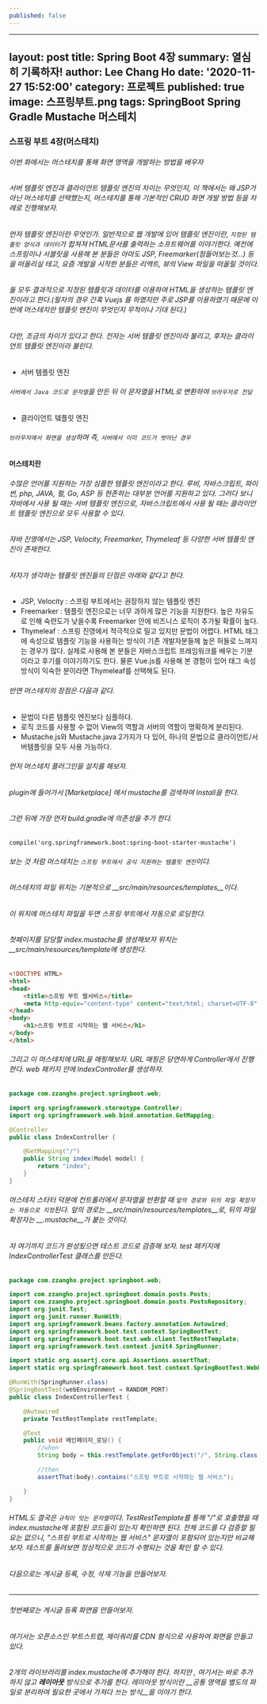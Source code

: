 ```yaml
---
published: false
---
```

---
layout: post
title: Spring Boot 4장
summary: 열심히 기록하자!
author: Lee Chang Ho
date: '2020-11-27 15:52:00'
category: 프로젝트
published: true
image:  스프링부트.png
tags:   SpringBoot Spring Gradle Mustache 머스테치
---

### 스프링 부트 4장(머스테치)  

###### 이번 화에서는 머스테치를 통해 화면 영역을 개발하는 방법을 배우자  

###### 서버 템플릿 엔진과 클라이언트 템플릿 엔진의 차이는 무엇인지, 이 책에서는 왜 JSP가 아닌 머스테치를 선택했는지, 머스테치를 통해 기본적인 CRUD 화면 개발 방법 등을 차례로 진행해보자.  

###### 먼저 템플릿 엔진이란 무엇인가. 일반적으로 웹 개발에 있어 템플릿 엔진이란, `지정된 템플릿 양식과 데이터`가 합쳐져 HTML문서를 출력하는 소프트웨어를 이야기한다. 예전에 스프링이나 서블릿을 사용해 본 분들은 아마도 JSP, Freemarker(첨들어보는것...) 등을 떠올리실 테고, 요즘 개발을 시작한 분들은 리액트, 뷰의 View 파일을 떠올릴 것이다.  
###### 둘 모두 결과적으로 지정된 템플릿과 데이터를 이용하여 HTML을 생성하는 템플릿 엔진이라고 한다.(필자의 경우 간혹 Vuejs 를 하였지만 주로 JSP를 이용하였기 때문에 이번에 머스테치란 템플릿 엔진이 무엇인지 무척이나 기대 된다.)  

###### 다만, 조금의 차이가 있다고 한다. 전자는 서버 템플릿 엔진이라 불리고, 후자는 클라이언트 템플릿 엔진이라 불린다.  

+ 서버 템플릿 엔진
###### `서버에서 Java 코드로 문자열`을 만든 뒤 이 문자열을 HTML로 변환하여 `브라우저로 전달`  

+ 클라이언트 텤플릿 엔진
###### `브라우저에서 화면을 생성`하며 즉, `서버에서 이미 코드가 벗어난 경우`  

#### 머스테치란  

###### 수많은 언어를 지원하는 가장 심플한 템플릿 엔진이라고 한다. 루비, 자바스크립트, 파이썬, php, JAVA, 펄, Go, ASP 등 현존하는 대부분 언어를 지원하고 있다. 그러다 보니 자바에서 사용 될 때는 서버 템플릿 엔진으로, 자바스크립트에서 사용 될 때는 클라이언트 템플릿 엔진으로 모두 사용할 수 있다.  
###### 자바 진영에서는 JSP, Velocity, Freemarker, Thymeleaf 등 다양한 서버 템플릿 엔진이 존재한다.  
###### 저자가 생각하는 템플릿 엔진들의 단점은 아래와 같다고 한다.  
+ JSP, Velocity : 스프링 부트에서는 권장하지 않는 템플릿 엔진
+ Freemarker : 템플릿 엔진으로는 너무 과하게 많은 기능을 지원한다. 높은 자유도로 인해 숙련도가 낮을수록 Freemarker 안에 비즈니스 로직이 추가될 확률이 높다.
+ Thymeleaf : 스프링 진영에서 적극적으로 밀고 있지만 문법이 어렵다. HTML 태그에 속성으로 템플릿 기능을 사용하는 방식이 기존 개발자분들께 높은 허들로 느껴지는 경우가 많다. 실제로 사용해 본 분들은 자바스크립트 프레임워크를 배우는 기분이라고 후기를 이야기하기도 한다. 물론 Vue.js를 사용해 본 경험이 있어 태그 속성 방식이 익숙한 분이라면 Thymeleaf를 선택해도 된다.

###### 반면 머스테치의 장점은 다음과 같다.  
+ 문법이 다른 템플릿 엔진보다 심플하다.
+ 로직 코드를 사용할 수 없어 View의 역할과 서버의 역할이 명확하게 분리된다.
+ Mustache.js와 Mustache.java 2가지가 다 있어, 하나의 문법으로 클라이언트/서버템플릿을 모두 사용 가능하다.

###### 먼저 머스테치 플러그인을 설치를 해보자.  
###### plugin에 들어가서 [Marketplace] 에서 mustache를 검색하여 Install을 한다.  
###### 그런 뒤에 가장 먼저 build.gradle에 의존성을 추가 한다.  

```properties
compile('org.springframework.boot:spring-boot-starter-mustache')
```

###### 보는 것 처럼 머스테치는 `스프링 부트에서 공식 지원하는 템플릿 엔진`이다.  
###### 머스테치의 파일 위치는 기본적으로 __src/main/resources/templates__이다.  
###### 이 위치에 머스테치 파일을 두면 스프링 부트에서 자동으로 로딩한다.  
###### 첫페이지를 담당할 index.mustache를 생성해보자 위치는 __src/main/resources/template에 생성한다.

```html
<!DOCTYPE HTML>
<html>
<head>
    <title>스프링 부트 웹서비스</title>
    <meta http-equiv="content-type" content="text/html; charset=UTF-8" />
</head>
<body>
    <h1>스프링 부트로 시작하는 웹 서비스</h1>
</body>
</html>
```

###### 그리고 이 머스테치에 URL을 매핑해보자. URL 매핑은 당연하게 Controller에서 진행한다. web 패키지 안에 IndexController를 생성하자.  

```java
package com.zzangho.project.springboot.web;

import org.springframework.stereotype.Controller;
import org.springframework.web.bind.annotation.GetMapping;

@Controller
public class IndexController {

    @GetMapping("/")
    public String index(Model model) {
        return "index";
    }
}

```

###### 머스테치 스타터 덕분에 컨트롤러에서 문자열을 반환할 때 `앞의 경로와 뒤의 파일 확장자는 자동으로 지정`된다. 앞의 경로는 __src/main/resources/templates__로, 뒤의 파일 확장자는 __.mustache__가 붙는 것이다.  

###### 자 여기까지 코드가 완성됬으면 테스트 코드로 검증해 보자. test 패키지에 IndexControllerTest 클래스를 만든다.  

```java
package com.zzangho.project.springboot.web;

import com.zzangho.project.springboot.domain.posts.Posts;
import com.zzangho.project.springboot.domain.posts.PostsRepository;
import org.junit.Test;
import org.junit.runner.RunWith;
import org.springframework.beans.factory.annotation.Autowired;
import org.springframework.boot.test.context.SpringBootTest;
import org.springframework.boot.test.web.client.TestRestTemplate;
import org.springframework.test.context.junit4.SpringRunner;

import static org.assertj.core.api.Assertions.assertThat;
import static org.springframework.boot.test.context.SpringBootTest.WebEnvironment.RANDOM_PORT;

@RunWith(SpringRunner.class)
@SpringBootTest(webEnvironment = RANDOM_PORT)
public class IndexControllerTest {

    @Autowired
    private TestRestTemplate restTemplate;

    @Test
    public void 메인페이지_로딩() {
        //when
        String body = this.restTemplate.getForObject("/", String.class);

        //then
        assertThat(body).contains("스프링 부트로 시작하는 웹 서비스");

    }
}

```

###### HTML도 결국은 `규칙이 잇는 문자열`이다. TestRestTemplate를 통해 "/"로 호출했을 때 index.mustache에 포함된 코드들이 있는지 확인하면 된다. 전체 코드를 다 검증할 필요는 없으니, "스프링 부트로 시작하는 웹 서비스" 문자열이 포함되어 있는지만 비교해보자. 테스트를 돌려보면 정상적으로 코드가 수행되는 것을 확인 할 수 있다.  

###### 다음으로는 게시글 등록, 수정, 삭제 기능을 만들어보자.  
---
###### 첫번째로는 게시글 등록 화면을 만들어보자.  
###### 여기서는 오픈소스인 부트스트랩, 제이쿼리를 CDN 형식으로 사용하여 화면을 만들고 있다.
###### 2개의 라이브러리를 index.mustache에 추가해야 한다. 하지만 , 여기서는 바로 추가하지 않고 __레이아웃__ 방식으로 추가를 한다. 레이아웃 방식이란 __공통 영역을 별도의 파일로 분리하여 필요한 곳에서 가져다 쓰는 방식__을 이야기 한다.  
